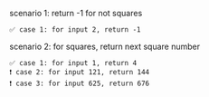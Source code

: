 scenario 1: return -1 for not squares

    ✅ case 1: for input 2, return -1

scenario 2: for squares, return next square number

    ✅ case 1: for input 1, return 4
    ❗ case 2: for input 121, return 144
    ❗ case 3: for input 625, return 676
